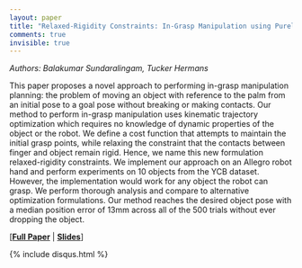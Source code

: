 ```yaml
---
layout: paper
title: "Relaxed-Rigidity Constraints: In-Grasp Manipulation using Purely Kinematic Trajectory Optimization"
comments: true
invisible: true
---
```


<p class="text-left"><i>Authors: Balakumar Sundaralingam, Tucker Hermans</i></p>

This paper proposes a novel approach to performing in-grasp manipulation planning: the problem of moving an object with reference to the palm from an initial pose to a goal pose without breaking or making contacts. Our method to perform in-grasp manipulation uses kinematic trajectory optimization which requires no knowledge of dynamic properties of the object or the robot. We define a cost function that attempts to maintain the initial grasp points, while relaxing the constraint that the contacts between finger and object remain rigid. Hence, we name this new formulation relaxed-rigidity constraints. We implement our approach on an Allegro robot hand and perform experiments on 10 objects from the YCB dataset. However, the implementation would work for any object the robot can grasp. We perform thorough analysis and compare to alternative optimization formulations. Our method reaches the desired object pose with a median position error of 13mm across all of the 500 trials without ever dropping the object. 

[<b><a href="/static/papers/59.pdf">Full Paper</a></b> \| <b><a href="/static/slides/59.mp4">Slides</a></b>]

{% include disqus.html %}